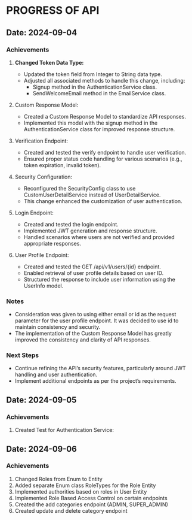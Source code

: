 # PROGRESS OF API

## Date: 2024-09-04
### Achievements
1. **Changed Token Data Type:**
    - Updated the token field from Integer to String data type.
    - Adjusted all associated methods to handle this change, including:
      - Signup method in the AuthenticationService class. 
      - SendWelcomeEmail method in the EmailService class.

2. Custom Response Model:
   - Created a Custom Response Model to standardize API responses.
   - Implemented this model with the signup method in the AuthenticationService class for improved response structure.
   
3. Verification Endpoint:
   - Created and tested the verify endpoint to handle user verification.
   - Ensured proper status code handling for various scenarios (e.g., token expiration, invalid token).
   
4. Security Configuration:
   - Reconfigured the SecurityConfig class to use CustomUserDetailService instead of UserDetailService.
   - This change enhanced the customization of user authentication.
   
5. Login Endpoint:
   - Created and tested the login endpoint.
   - Implemented JWT generation and response structure.
   - Handled scenarios where users are not verified and provided appropriate responses.
   
6. User Profile Endpoint:
   - Created and tested the GET /api/v1/users/{id} endpoint.
   - Enabled retrieval of user profile details based on user ID.
   - Structured the response to include user information using the UserInfo model.
   
### Notes
   - Consideration was given to using either email or id as the request parameter for the user profile endpoint. It was decided to use id to maintain consistency and security.
   - The implementation of the Custom Response Model has greatly improved the consistency and clarity of API responses.
   
### Next Steps
   - Continue refining the API’s security features, particularly around JWT handling and user authentication.
   - Implement additional endpoints as per the project’s requirements.

## Date: 2024-09-05
### Achievements
1. Created Test for Authentication Service: 

## Date: 2024-09-06
### Achievements
1. Changed Roles from Enum to Entity
2.  Added separate Enum class RoleTypes for the Role Entity
3.  Implemented authorities based on roles in User Entity
4.  Implemented Role Based Access Control on certain endpoints
5.  Created the add categories endpoint (ADMIN, SUPER_ADMIN)
6.  Created update and delete category endpoint